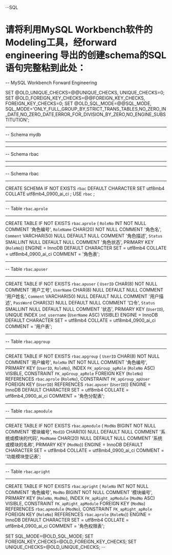 ···SQL
 # 请将利用MySQL Workbench软件的Modeling工具，经forward engineering 导出的创建schema的SQL语句完整粘到此处：
-- MySQL Workbench Forward Engineering

SET @OLD_UNIQUE_CHECKS=@@UNIQUE_CHECKS, UNIQUE_CHECKS=0;
SET @OLD_FOREIGN_KEY_CHECKS=@@FOREIGN_KEY_CHECKS, FOREIGN_KEY_CHECKS=0;
SET @OLD_SQL_MODE=@@SQL_MODE, SQL_MODE='ONLY_FULL_GROUP_BY,STRICT_TRANS_TABLES,NO_ZERO_IN_DATE,NO_ZERO_DATE,ERROR_FOR_DIVISION_BY_ZERO,NO_ENGINE_SUBSTITUTION';

-- -----------------------------------------------------
-- Schema mydb
-- -----------------------------------------------------
-- -----------------------------------------------------
-- Schema rbac
-- -----------------------------------------------------

-- -----------------------------------------------------
-- Schema rbac
-- -----------------------------------------------------
CREATE SCHEMA IF NOT EXISTS `rbac` DEFAULT CHARACTER SET utf8mb4 COLLATE utf8mb4_0900_ai_ci ;
USE `rbac` ;

-- -----------------------------------------------------
-- Table `rbac`.`aprole`
-- -----------------------------------------------------
CREATE TABLE IF NOT EXISTS `rbac`.`aprole` (
  `RoleNo` INT NOT NULL COMMENT '角色编号',
  `RoleName` CHAR(20) NOT NULL COMMENT '角色名',
  `Comment` VARCHAR(50) NULL DEFAULT NULL COMMENT '角色描述',
  `Status` SMALLINT NULL DEFAULT NULL COMMENT '角色状态',
  PRIMARY KEY (`RoleNo`))
ENGINE = InnoDB
DEFAULT CHARACTER SET = utf8mb4
COLLATE = utf8mb4_0900_ai_ci
COMMENT = '角色表';


-- -----------------------------------------------------
-- Table `rbac`.`apuser`
-- -----------------------------------------------------
CREATE TABLE IF NOT EXISTS `rbac`.`apuser` (
  `UserID` CHAR(8) NOT NULL COMMENT '用户工号',
  `UserName` CHAR(8) NULL DEFAULT NULL COMMENT '用户姓名',
  `Comment` VARCHAR(50) NULL DEFAULT NULL COMMENT '用户描述',
  `PassWord` CHAR(32) NULL DEFAULT NULL COMMENT '口令',
  `Status` SMALLINT NULL DEFAULT NULL COMMENT '状态',
  PRIMARY KEY (`UserID`),
  UNIQUE INDEX `ind_username` (`UserName` ASC) VISIBLE)
ENGINE = InnoDB
DEFAULT CHARACTER SET = utf8mb4
COLLATE = utf8mb4_0900_ai_ci
COMMENT = '用户表';


-- -----------------------------------------------------
-- Table `rbac`.`apgroup`
-- -----------------------------------------------------
CREATE TABLE IF NOT EXISTS `rbac`.`apgroup` (
  `UserID` CHAR(8) NOT NULL COMMENT '用户编号',
  `RoleNo` INT NOT NULL COMMENT '角色编号',
  PRIMARY KEY (`UserID`, `RoleNo`),
  INDEX `FK_apGroup_apRole` (`RoleNo` ASC) VISIBLE,
  CONSTRAINT `FK_apGroup_apRole`
    FOREIGN KEY (`RoleNo`)
    REFERENCES `rbac`.`aprole` (`RoleNo`),
  CONSTRAINT `FK_apGroup_apUser`
    FOREIGN KEY (`UserID`)
    REFERENCES `rbac`.`apuser` (`UserID`))
ENGINE = InnoDB
DEFAULT CHARACTER SET = utf8mb4
COLLATE = utf8mb4_0900_ai_ci
COMMENT = '角色分配表';


-- -----------------------------------------------------
-- Table `rbac`.`apmodule`
-- -----------------------------------------------------
CREATE TABLE IF NOT EXISTS `rbac`.`apmodule` (
  `ModNo` BIGINT NOT NULL COMMENT '模块编号',
  `ModID` CHAR(10) NULL DEFAULT NULL COMMENT '系统或模块的代码',
  `ModName` CHAR(20) NULL DEFAULT NULL COMMENT '系统或模块的名称',
  PRIMARY KEY (`ModNo`))
ENGINE = InnoDB
DEFAULT CHARACTER SET = utf8mb4
COLLATE = utf8mb4_0900_ai_ci
COMMENT = '功能模块登记表';


-- -----------------------------------------------------
-- Table `rbac`.`apright`
-- -----------------------------------------------------
CREATE TABLE IF NOT EXISTS `rbac`.`apright` (
  `RoleNo` INT NOT NULL COMMENT '角色编号',
  `ModNo` BIGINT NOT NULL COMMENT '模块编号',
  PRIMARY KEY (`RoleNo`, `ModNo`),
  INDEX `FK_apRight_apModule` (`ModNo` ASC) VISIBLE,
  CONSTRAINT `FK_apRight_apModule`
    FOREIGN KEY (`ModNo`)
    REFERENCES `rbac`.`apmodule` (`ModNo`),
  CONSTRAINT `FK_apRight_apRole`
    FOREIGN KEY (`RoleNo`)
    REFERENCES `rbac`.`aprole` (`RoleNo`))
ENGINE = InnoDB
DEFAULT CHARACTER SET = utf8mb4
COLLATE = utf8mb4_0900_ai_ci
COMMENT = '角色权限表';


SET SQL_MODE=@OLD_SQL_MODE;
SET FOREIGN_KEY_CHECKS=@OLD_FOREIGN_KEY_CHECKS;
SET UNIQUE_CHECKS=@OLD_UNIQUE_CHECKS;
···